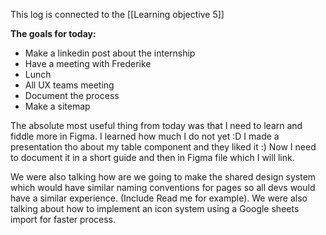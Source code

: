 This log is connected to the [[Learning objective 5]]

**The goals for today:**
- Make a linkedin post about the internship
- Have a meeting with Frederike
- Lunch
- All UX teams meeting
- Document the process
- Make a sitemap

The absolute most useful thing from today was that I need to learn and fiddle more in Figma. I learned how much I do not yet :D I made a presentation tho about my table component and they liked it :) Now I need to document it in a short guide and then in Figma file which I will link.

We were also talking how are we going to make the shared design system which would have similar naming conventions for pages so all devs would have a similar experience. (Include Read me for example). We were also talking about how to implement an icon system using a Google sheets import for faster process. 